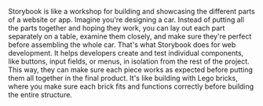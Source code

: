Storybook is like a workshop for building and showcasing the different parts of a website or app. Imagine you're designing a car. Instead of putting all the parts together and hoping they work, you can lay out each part separately on a table, examine them closely, and make sure they're perfect before assembling the whole car. That's what Storybook does for web development. It helps developers create and test individual components, like buttons, input fields, or menus, in isolation from the rest of the project. This way, they can make sure each piece works as expected before putting them all together in the final product. It's like building with Lego bricks, where you make sure each brick fits and functions correctly before building the entire structure.
